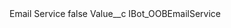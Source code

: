 <?xml version="1.0" encoding="UTF-8"?>
<CustomMetadata xmlns="http://soap.sforce.com/2006/04/metadata" xmlns:xsi="http://www.w3.org/2001/XMLSchema-instance" xmlns:xsd="http://www.w3.org/2001/XMLSchema">
    <label>Email Service</label>
    <protected>false</protected>
    <values>
        <field>Value__c</field>
        <value xsi:type="xsd:string">IBot_OOBEmailService</value>
    </values>
</CustomMetadata>
